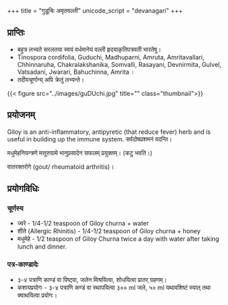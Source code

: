 +++
title = "गुडूचिः‌ ‌अमृतवल्ली"
unicode_script = "devanagari"
+++

## प्राप्तिः
- बहुत्र लभ्यते सरलतया स्वयं वर्धमानेयं वल्ली हृदयाकृतिपत्रवती भारतेषु।
- Tinospora cordifolia, Guduchi, Madhuparni, Amruta, Amritavallari, Chhinnaruha, Chakralakshanika, Somvalli, Rasayani, Devnirmita, Gulvel, Vatsadani, Jwarari, Bahuchinna, Amrita ।
- तदीयचूर्णान्य् अपि क्रेतुं लभ्यन्ते।

{{< figure src="../images/guDUchi.jpg" title="" class="thumbnail">}}


## प्रयोजनम्
Giloy is an anti-inflammatory, antipyretic (that reduce fever) herb and is useful in building up the immune system. सर्वदोषप्रशमनं वदन्ति।

मधुमेहनियन्त्रणे मत्तूरुग्रामे भानुप्रसादेन सफलम् प्रयुक्तम्। (कटु भवति।)

वातरक्तरोगे (gout/ rheumatoid arthritis)।

## प्रयोगविधिः
### चूर्णस्य
- ज्वरे - 1/4-1/2 teaspoon of Giloy churna + water
- शीते (Allergic Rhinitis) - 1/4-1/2 teaspoon of Giloy churna + honey
- मधुमेहे - 1/2 teaspoon of Giloy Churna twice a day with water after taking lunch and dinner.

### पत्र-काण्डादेः
- ३-४ पत्राणि काण्डं वा पिष्ट्वा, जलेन मिश्रयित्वा, शोधयित्वा प्रातर् ग्रहणम्।
- कशायप्रयोगः - ३-४ पत्राणि कण्डं वा स्थापयित्वा ३०० ml जले, ५० ml यथावशिष्टं स्यात् तथा क्वाथयित्वा प्रयोगः। 
